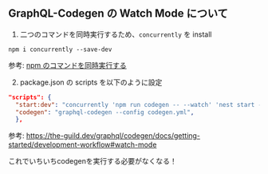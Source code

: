 ## GraphQL-Codegen の Watch Mode について

1. 二つのコマンドを同時実行するため、`concurrently` を install

```shell
npm i concurrently --save-dev
```

参考: [npm のコマンドを同時実行する](https://qiita.com/takeo-asai/items/f1099b8bc5046da5e87b)

2. package.json の scripts を以下のように設定

```json
"scripts": {
  "start:dev": "concurrently 'npm run codegen -- --watch' 'nest start --watch'",
  "codegen": "graphql-codegen --config codegen.yml",
  },
```

参考: https://the-guild.dev/graphql/codegen/docs/getting-started/development-workflow#watch-mode

これでいちいちcodegenを実行する必要がなくなる！
